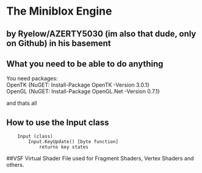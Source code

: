 ﻿# The Miniblox Engine
## by Ryelow/AZERTY5030 (im also that dude, only on Github) in his basement

## What you need to be able to do anything
You need packages: <br />
	OpenTK {NuGET: Install-Package OpenTK -Version 3.0.1}  <br />
	OpenGL {NuGET: Install-Package OpenGL.Net -Version 0.7.1}  <br />

and thats all

## How to use the Input class
```the input tree
	Input (class)
		Input.KeyUpdate() [byte function]
			returns key states
```

##VSF
Virtual Shader File
used for Fragment Shaders, Vertex Shaders and others.
